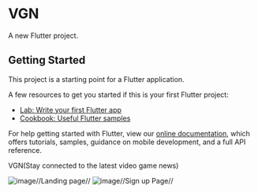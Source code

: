 # VGN

A new Flutter project.

## Getting Started

This project is a starting point for a Flutter application.

A few resources to get you started if this is your first Flutter project:

- [Lab: Write your first Flutter app](https://flutter.dev/docs/get-started/codelab)
- [Cookbook: Useful Flutter samples](https://flutter.dev/docs/cookbook)

For help getting started with Flutter, view our
[online documentation](https://flutter.dev/docs), which offers tutorials,
samples, guidance on mobile development, and a full API reference.

VGN(Stay connected to the latest video game news)

![image](https://user-images.githubusercontent.com/72686609/150090074-d9623ad8-eb57-43db-baf3-5656ed93c44b.png)//Landing page//
![image](https://user-images.githubusercontent.com/72686609/150090141-12e704ac-ec28-4003-b279-d8f437251e5b.png)//Sign up Page//


